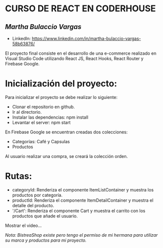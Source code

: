 # CURSO DE REACT EN CODERHOUSE

## _Martha Bulaccio Vargas_
- LinkedIn: https://www.linkedin.com/in/martha-bulaccio-vargas-58b63876/

El proyecto final consiste en el desarrollo de una e-commerce realizado en 
Visual Studio Code utilizando React JS, React Hooks, React Router y Firebase Google.

# Inicialización del proyecto:

Para inicializar el proyecto se debe realizar lo siguiente: 

- Clonar el repositorio en github.
- Ir al directorio.
- Instalar las dependencias: npm install
- Levantar el server: npm start

En Firebase Google se encuentran creadas dos colecciones:

- Categorías: Café y Capsulas
- Productos

Al usuario realizar una compra, se creará la colección orden.

# Rutas:

- categoryId: Renderiza el componente ItemListContainer y muestra los productos por categoría.
- productId: Renderiza el componente ItemDetailContainer y muestra el detalle del producto.
- '/Cart': Renderiza el componente Cart y muestra el carrito con los productos que añade el usuario.  

Mostrar el video... 

_Nota: BistreaShop existe pero tengo el permiso de mi hermana para utilizar su marca y productos para mi proyecto._